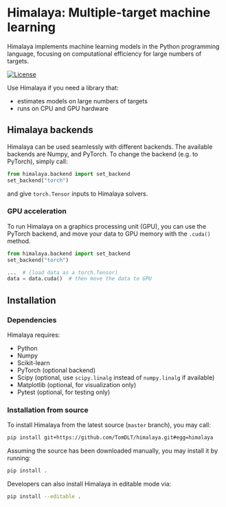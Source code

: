 # Himalaya: Multiple-target machine learning

Himalaya implements machine learning models in the Python programming language,
focusing on computational efficiency for large numbers of targets.

[![License](https://img.shields.io/badge/License-BSD%203--Clause-blue.svg)](https://opensource.org/licenses/BSD-3-Clause)

Use Himalaya if you need a library that:
* estimates models on large numbers of targets
* runs on CPU and GPU hardware

## Himalaya backends

Himalaya can be used seamlessly with different backends.
The available backends are Numpy, and PyTorch.
To change the backend (e.g. to PyTorch), simply call:

```python
from himalaya.backend import set_backend
set_backend("torch")
```

and give `torch.Tensor` inputs to Himalaya solvers.

### GPU acceleration

To run Himalaya on a graphics processing unit (GPU), you can use the PyTorch
backend, and move your data to GPU memory with the `.cuda()` method.

```python
from himalaya.backend import set_backend
set_backend("torch")

...  # (load data as a torch.Tensor)
data = data.cuda()  # then move the data to GPU
```

## Installation

### Dependencies

Himalaya requires:

* Python
* Numpy
* Scikit-learn
* PyTorch (optional backend)
* Scipy (optional, use `scipy.linalg` instead of `numpy.linalg` if available)
* Matplotlib (optional, for visualization only)
* Pytest (optional, for testing only)

<!--
### Standard installation
You may install the latest version of Himalaya using the package manager `pip`,
which will automatically download Himalaya from the Python Package Index (PyPI):

```
pip install himalaya
```
-->

### Installation from source

To install Himalaya from the latest source (`master` branch), you may call:

```bash
pip install git+https://github.com/TomDLT/himalaya.git#egg=himalaya
```

Assuming the source has been downloaded manually, you may install it by
running:

```bash
pip install .
```

Developers can also install Himalaya in editable mode via:

```bash
pip install --editable .
```
